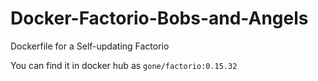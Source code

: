 # Docker-Factorio-Bobs-and-Angels
Dockerfile for a Self-updating Factorio

You can find it in docker hub as `gone/factorio:0.15.32`
